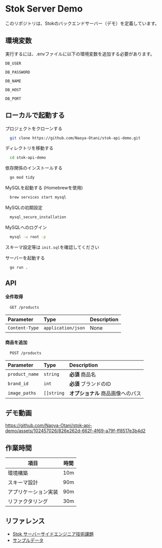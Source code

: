 
# Stok Server Demo

このリポジトリは、Stokのバックエンドサーバー（デモ）を定義しています。



## 環境変数

実行するには、.envファイルに以下の環境変数を追加する必要があります。

`DB_USER`

`DB_PASSWORD`

`DB_NAME`

`DB_HOST`

`DB_PORT`

## ローカルで起動する

プロジェクトをクローンする

```bash
  git clone https://github.com/Naoya-Otani/stok-api-demo.git
```

ディレクトリを移動する

```bash
  cd stok-api-demo
```

依存関係のインストールする

```bash
  go mod tidy
```

MySQLを起動する (Homebrewを使用)

```bash
  brew services start mysql
```

MySQLの初期設定

```bash
  mysql_secure_installation
```

MySQLへのログイン

```bash
  mysql -u root -p
```

スキーマ設定等は `init.sql`を確認してください

サーバーを起動する

```bash
  go run .
```
## API

#### 全件取得

```http
  GET /products
```

| Parameter | Type     | Description                |
| :-------- | :------- | :------------------------- |
| `Content-Type` | `application/json` | None |

#### 商品を追加

```http
  POST /products
```

| Parameter | Type     | Description                       |
| :-------- | :------- | :-------------------------------- |
| `product_name`      | `string` | **必須** 商品名 |
| `brand_id`      | `int` | **必須** ブランドのID |
| `image_paths`      | `[]string` | **オプショナル** 商品画像へのパス |

## デモ動画

https://github.com/Naoya-Otani/stok-api-demo/assets/102457026/826e262d-662f-4f69-a79f-ff8517e3b4d2

## 作業時間

| 項目 | 時間 |
| --- | --- |
| 環境構築 | 10m |
| スキーマ設計 | 90m |
| アプリケーション実装 | 90m |
| リファクタリング | 30m |


## リファレンス

 - [Stok サーバーサイドエンジニア技術課題](https://franky-inc.notion.site/Stok-e7c86b932e364e0f838f4091437d1490)
 - [サンプルデータ](https://docs.google.com/spreadsheets/d/1g2LyTAW3BDACn8Btge_A0yi6LNSPD2c9p25VLbJO38Q/edit?usp=sharing)

